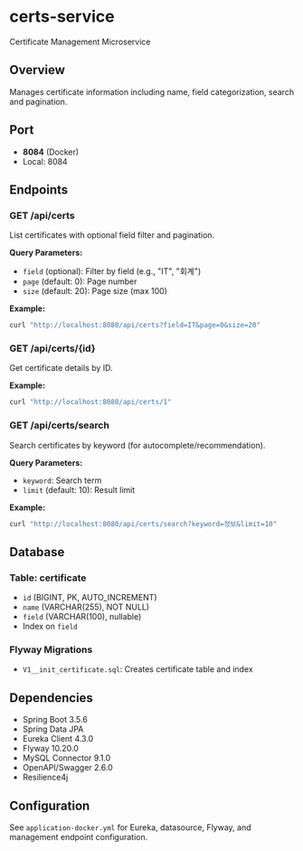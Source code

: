# certs-service

Certificate Management Microservice

## Overview
Manages certificate information including name, field categorization, search and pagination.

## Port
- **8084** (Docker)
- Local: 8084

## Endpoints

### GET /api/certs
List certificates with optional field filter and pagination.

**Query Parameters:**
- `field` (optional): Filter by field (e.g., "IT", "회계")
- `page` (default: 0): Page number
- `size` (default: 20): Page size (max 100)

**Example:**
```bash
curl "http://localhost:8080/api/certs?field=IT&page=0&size=20"
```

### GET /api/certs/{id}
Get certificate details by ID.

**Example:**
```bash
curl "http://localhost:8080/api/certs/1"
```

### GET /api/certs/search
Search certificates by keyword (for autocomplete/recommendation).

**Query Parameters:**
- `keyword`: Search term
- `limit` (default: 10): Result limit

**Example:**
```bash
curl "http://localhost:8080/api/certs/search?keyword=정보&limit=10"
```

## Database

### Table: certificate
- `id` (BIGINT, PK, AUTO_INCREMENT)
- `name` (VARCHAR(255), NOT NULL)
- `field` (VARCHAR(100), nullable)
- Index on `field`

### Flyway Migrations
- `V1__init_certificate.sql`: Creates certificate table and index

## Dependencies
- Spring Boot 3.5.6
- Spring Data JPA
- Eureka Client 4.3.0
- Flyway 10.20.0
- MySQL Connector 9.1.0
- OpenAPI/Swagger 2.6.0
- Resilience4j

## Configuration
See `application-docker.yml` for Eureka, datasource, Flyway, and management endpoint configuration.

